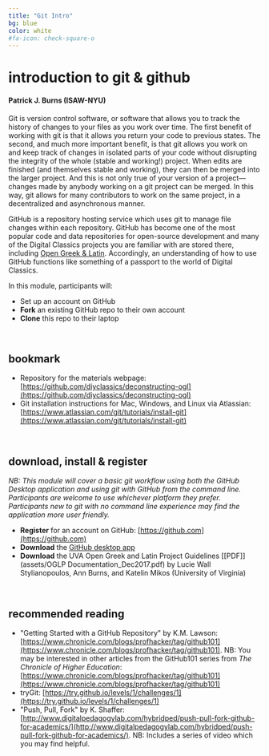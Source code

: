 ```yaml
---
title: "Git Intro"
bg: blue
color: white
#fa-icon: check-square-o
---
```


# **introduction to git & github**

#### Patrick J. Burns (ISAW-NYU)

Git is version control software, or software that allows you to track the history of changes to your files as you work over time. The first benefit of working with git is that it allows you return your code to previous states. The second, and much more important benefit, is that git allows you work on and keep track of changes in isolated parts of your code without disrupting the integrity of the whole (stable and working!) project. When edits are finished (and themselves stable and working), they can then be merged into the larger project. And this is not only true of your version of a project—changes made by anybody working on a git project can be merged. In this way, git allows for many contributors to work on the same project, in a decentralized and asynchronous manner.

GitHub is a repository hosting service which uses git to manage file changes within each repository. GitHub has become one of the most popular code and data repositories for open-source development and many of the Digital Classics projects you are familiar with are stored there, including [Open Greek & Latin](https://github.com/OpenGreekAndLatin). Accordingly, an understanding of how to use GitHub functions like something of a passport to the world of Digital Classics.

In this module, participants will:

- Set up an account on GitHub
- **Fork** an existing GitHub repo to their own account
- **Clone** this repo to their laptop

<br/>

## bookmark
- Repository for the materials webpage: [https://github.com/diyclassics/deconstructing-ogl](https://github.com/diyclassics/deconstructing-ogl)
- Git installation instructions for Mac, Windows, and Linux via Atlassian: [https://www.atlassian.com/git/tutorials/install-git](https://www.atlassian.com/git/tutorials/install-git)

<br/>

## download, install & register
*NB: This module will cover a basic git workflow using both the GitHub Desktop application and using git with GitHub from the command line. Participants are welcome to use whichever platform they prefer. Participants new to git with no command line experience may find the application more user friendly.*

- **Register** for an account on GitHub: [https://github.com](https://github.com)
- **Download** the [GitHub desktop app](https://desktop.github.com/)
- **Download** the UVA Open Greek and Latin Project Guidelines [[PDF]](assets/OGLP Documentation_Dec2017.pdf) by Lucie Wall Stylianopoulos, Ann Burns, and Katelin Mikos (University of Virginia)

<br/>

## recommended reading
- "Getting Started with a GitHub Repository" by K.M. Lawson: [https://www.chronicle.com/blogs/profhacker/tag/github101](https://www.chronicle.com/blogs/profhacker/tag/github101). NB: You may be interested in other articles from the GitHub101 series from *The Chronicle of Higher Education*: [https://www.chronicle.com/blogs/profhacker/tag/github101](https://www.chronicle.com/blogs/profhacker/tag/github101)
- tryGit: [https://try.github.io/levels/1/challenges/1](https://try.github.io/levels/1/challenges/1)
- "Push, Pull, Fork" by K. Shaffer: [http://www.digitalpedagogylab.com/hybridped/push-pull-fork-github-for-academics/](http://www.digitalpedagogylab.com/hybridped/push-pull-fork-github-for-academics/). NB: Includes a series of video which you may find helpful.